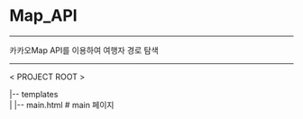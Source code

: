 # Map_API

--------------------------------------------

카카오Map API를 이용하여 여행자 경로 탐색 

--------------------------------------------

< PROJECT ROOT >
 
   |-- templates    
   |     |-- main.html          # main 페이지 
   
